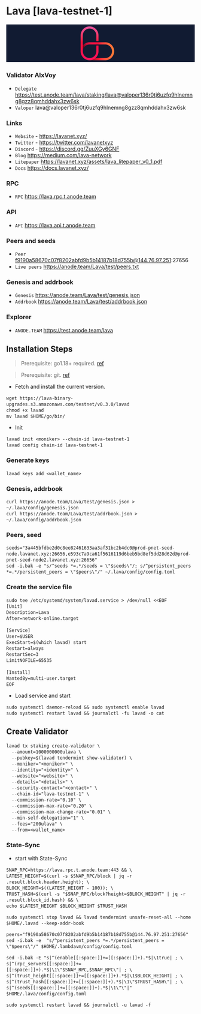 # Lava [lava-testnet-1]
![Lava Guide](https://github.com/Voynitskiy/Voynitskiy/blob/main/testnet/Lava/Lava.png)
### Validator AlxVoy
* `Delegate` https://test.anode.team/lava/staking/lava@valoper136r0tj6uzfq9hlnemng8gzz8qmhddahx3zw6sk
* `Valoper` lava@valoper136r0tj6uzfq9hlnemng8gzz8qmhddahx3zw6sk
### Links
* `Website` - https://lavanet.xyz/
* `Twitter` - https://twitter.com/lavanetxyz
* `Discord` - https://discord.gg/ZuuXGy6GNF
* `Blog` https://medium.com/lava-network
* `Litepaper` https://lavanet.xyz/assets/lava_litepaper_v0_1.pdf
* `Docs` https://docs.lavanet.xyz/
### RPC
* `RPC` https://lava.rpc.t.anode.team
### API
* `API` https://lava.api.t.anode.team
### Peers and seeds
* `Peer` f9190a58670c07f8202abfd9b5b14187b18d755b@144.76.97.251:27656
* `Live peers` https://anode.team/Lava/test/peers.txt
### Genesis and addrbook
* `Genesis` https://anode.team/Lava/test/genesis.json
* `Addrbook` https://anode.team/Lava/test/addrbook.json
### Explorer
* `ANODE.TEAM` https://test.anode.team/lava
## Installation Steps
>Prerequisite: go1.18+ required. [ref](https://golang.org/doc/install)

>Prerequisite: git. [ref](https://github.com/git/git)

* Fetch and install the current version.
```shell
wget https://lava-binary-upgrades.s3.amazonaws.com/testnet/v0.3.0/lavad
chmod +x lavad
mv lavad $HOME/go/bin/
```
* Init
```
lavad init <moniker> --chain-id lava-testnet-1
lavad config chain-id lava-testnet-1
```

### Generate keys
```
lavad keys add <wallet_name>
```
### Genesis, addrbook
```
curl https://anode.team/Lava/test/genesis.json > ~/.lava/config/genesis.json
curl https://anode.team/Lava/test/addrbook.json > ~/.lava/config/addrbook.json
```
### Peers, seed
```
seeds="3a445bfdbe2d0c8ee82461633aa3af31bc2b4dc0@prod-pnet-seed-node.lavanet.xyz:26656,e593c7a9ca61f5616119d6beb5bd8ef5dd28d62d@prod-pnet-seed-node2.lavanet.xyz:26656"
sed -i.bak -e "s/^seeds *=.*/seeds = \"$seeds\"/; s/^persistent_peers *=.*/persistent_peers = \"$peers\"/" ~/.lava/config/config.toml
```
### Create the service file
```
sudo tee /etc/systemd/system/lavad.service > /dev/null <<EOF
[Unit]
Description=Lava
After=network-online.target

[Service]
User=$USER
ExecStart=$(which lavad) start
Restart=always
RestartSec=3
LimitNOFILE=65535

[Install]
WantedBy=multi-user.target
EOF
```
* Load service and start
```
sudo systemctl daemon-reload && sudo systemctl enable lavad
sudo systemctl restart lavad && journalctl -fu lavad -o cat
```
## Create Validator
```
lavad tx staking create-validator \
  --amount=1000000000ulava \
  --pubkey=$(lavad tendermint show-validator) \
  --moniker="<moniker>" \
  --identity="<identity>" \
  --website="<website>" \
  --details="<details>" \
  --security-contact="<contact>" \
  --chain-id="lava-testnet-1" \
  --commission-rate="0.10" \
  --commission-max-rate="0.20" \
  --commission-max-change-rate="0.01" \
  --min-self-delegation="1" \
  --fees="200ulava" \
  --from=<wallet_name>
```
### State-Sync
* start with State-Sync
```
SNAP_RPC=https://lava.rpc.t.anode.team:443 && \
LATEST_HEIGHT=$(curl -s $SNAP_RPC/block | jq -r .result.block.header.height); \
BLOCK_HEIGHT=$((LATEST_HEIGHT - 100)); \
TRUST_HASH=$(curl -s "$SNAP_RPC/block?height=$BLOCK_HEIGHT" | jq -r .result.block_id.hash) && \
echo $LATEST_HEIGHT $BLOCK_HEIGHT $TRUST_HASH
```
```
sudo systemctl stop lavad && lavad tendermint unsafe-reset-all --home $HOME/.lavad --keep-addr-book
```
```
peers="f9190a58670c07f8202abfd9b5b14187b18d755b@144.76.97.251:27656"
sed -i.bak -e  "s/^persistent_peers *=.*/persistent_peers = \"$peers\"/" $HOME/.lambdavm/config/config.toml
```
```
sed -i.bak -E "s|^(enable[[:space:]]+=[[:space:]]+).*$|\1true| ; \
s|^(rpc_servers[[:space:]]+=[[:space:]]+).*$|\1\"$SNAP_RPC,$SNAP_RPC\"| ; \
s|^(trust_height[[:space:]]+=[[:space:]]+).*$|\1$BLOCK_HEIGHT| ; \
s|^(trust_hash[[:space:]]+=[[:space:]]+).*$|\1\"$TRUST_HASH\"| ; \
s|^(seeds[[:space:]]+=[[:space:]]+).*$|\1\"\"|" $HOME/.lava/config/config.toml
```
```
sudo systemctl restart lavad && journalctl -u lavad -f
```
